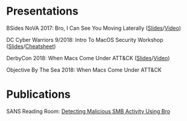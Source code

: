 # Presentations
BSides NoVA 2017: Bro, I Can See You Moving Laterally ([Slides](/Presentations-Publications/SlideDecks/Bro_I_Can_See_You_Moving_Laterally.pdf)/[Video](https://www.youtube.com/watch?v=xRzjeqTiz3o))

DC Cyber Warriors 9/2018: Intro To MacOS Security Workshop ([Slides](/Presentations-Publications/SlideDecks/Intro_macOS_Security.pdf)/[Cheatsheet](/Presentations-Publications/SlideDecks/CheatSheet.pdf))

DerbyCon 2018: When Macs Come Under ATT&CK ([Slides](Presentations-Publications/SlideDecks/WhenMacsComeUnderATT&CK.pdf)/[Video](https://www.youtube.com/watch?v=iweEI60PWeY&t=7s))

Objective By The Sea 2018: When Macs Come Under ATT&CK

# Publications
SANS Reading Room: [Detecting Malicious SMB Activity Using Bro](https://www.sans.org/reading-room/whitepapers/detection/detecting-malicious-smb-activity-bro-37472)
